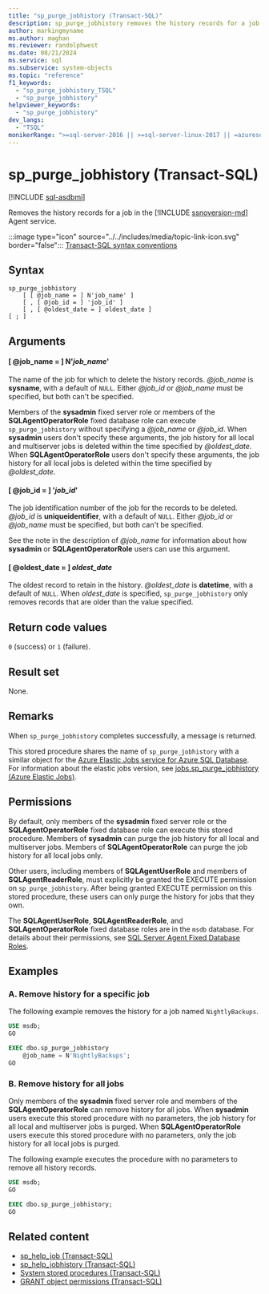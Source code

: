 ```yaml
---
title: "sp_purge_jobhistory (Transact-SQL)"
description: sp_purge_jobhistory removes the history records for a job in the SQL Server Agent service.
author: markingmyname
ms.author: maghan
ms.reviewer: randolphwest
ms.date: 08/21/2024
ms.service: sql
ms.subservice: system-objects
ms.topic: "reference"
f1_keywords:
  - "sp_purge_jobhistory_TSQL"
  - "sp_purge_jobhistory"
helpviewer_keywords:
  - "sp_purge_jobhistory"
dev_langs:
  - "TSQL"
monikerRange: ">=sql-server-2016 || >=sql-server-linux-2017 || =azuresqldb-mi-current"
---
```

# sp_purge_jobhistory (Transact-SQL)

[!INCLUDE [sql-asdbmi](../../includes/applies-to-version/sql-asdbmi.md)]

Removes the history records for a job in the [!INCLUDE [ssnoversion-md](../../includes/ssnoversion-md.md)] Agent service.

:::image type="icon" source="../../includes/media/topic-link-icon.svg" border="false"::: [Transact-SQL syntax conventions](../../t-sql/language-elements/transact-sql-syntax-conventions-transact-sql.md)

## Syntax

```syntaxsql
sp_purge_jobhistory
    [ [ @job_name = ] N'job_name' ]
    [ , [ @job_id = ] 'job_id' ]
    [ , [ @oldest_date = ] oldest_date ]
[ ; ]
```

## Arguments

#### [ @job_name = ] N'*job_name*'

The name of the job for which to delete the history records. *@job_name* is **sysname**, with a default of `NULL`. Either *@job_id* or *@job_name* must be specified, but both can't be specified.

Members of the **sysadmin** fixed server role or members of the **SQLAgentOperatorRole** fixed database role can execute `sp_purge_jobhistory` without specifying a *@job_name* or *@job_id*. When **sysadmin** users don't specify these arguments, the job history for all local and multiserver jobs is deleted within the time specified by *@oldest_date*. When **SQLAgentOperatorRole** users don't specify these arguments, the job history for all local jobs is deleted within the time specified by *@oldest_date*.

#### [ @job_id = ] '*job_id*'

The job identification number of the job for the records to be deleted. *@job_id* is **uniqueidentifier**, with a default of `NULL`. Either *@job_id* or *@job_name* must be specified, but both can't be specified.

See the note in the description of *@job_name* for information about how **sysadmin** or **SQLAgentOperatorRole** users can use this argument.

#### [ @oldest_date = ] *oldest_date*

The oldest record to retain in the history. *@oldest_date* is **datetime**, with a default of `NULL`. When *oldest_date* is specified, `sp_purge_jobhistory` only removes records that are older than the value specified.

## Return code values

`0` (success) or `1` (failure).

## Result set

None.

## Remarks

When `sp_purge_jobhistory` completes successfully, a message is returned.

This stored procedure shares the name of `sp_purge_jobhistory` with a similar object for the [Azure Elastic Jobs service for Azure SQL Database](/azure/azure-sql/database/elastic-jobs-overview?view=azuresql-db&preserve-view=true). For information about the elastic jobs version, see [jobs.sp_purge_jobhistory (Azure Elastic Jobs)](sp-purge-jobhistory-elastic-jobs-transact-sql.md?view=azuresql-db&preserve-view=true).

## Permissions

By default, only members of the **sysadmin** fixed server role or the **SQLAgentOperatorRole** fixed database role can execute this stored procedure. Members of **sysadmin** can purge the job history for all local and multiserver jobs. Members of **SQLAgentOperatorRole** can purge the job history for all local jobs only.

Other users, including members of **SQLAgentUserRole** and members of **SQLAgentReaderRole**, must explicitly be granted the EXECUTE permission on `sp_purge_jobhistory`. After being granted EXECUTE permission on this stored procedure, these users can only purge the history for jobs that they own.

The **SQLAgentUserRole**, **SQLAgentReaderRole**, and **SQLAgentOperatorRole** fixed database roles are in the `msdb` database. For details about their permissions, see [SQL Server Agent Fixed Database Roles](../../ssms/agent/sql-server-agent-fixed-database-roles.md).

## Examples

### A. Remove history for a specific job

The following example removes the history for a job named `NightlyBackups`.

```sql
USE msdb;
GO

EXEC dbo.sp_purge_jobhistory
    @job_name = N'NightlyBackups';
GO
```

### B. Remove history for all jobs

Only members of the **sysadmin** fixed server role and members of the **SQLAgentOperatorRole** can remove history for all jobs. When **sysadmin** users execute this stored procedure with no parameters, the job history for all local and multiserver jobs is purged. When **SQLAgentOperatorRole** users execute this stored procedure with no parameters, only the job history for all local jobs is purged.

The following example executes the procedure with no parameters to remove all history records.

```sql
USE msdb;
GO

EXEC dbo.sp_purge_jobhistory;
GO
```

## Related content

- [sp_help_job (Transact-SQL)](sp-help-job-transact-sql.md)
- [sp_help_jobhistory (Transact-SQL)](sp-help-jobhistory-transact-sql.md)
- [System stored procedures (Transact-SQL)](system-stored-procedures-transact-sql.md)
- [GRANT object permissions (Transact-SQL)](../../t-sql/statements/grant-object-permissions-transact-sql.md)
